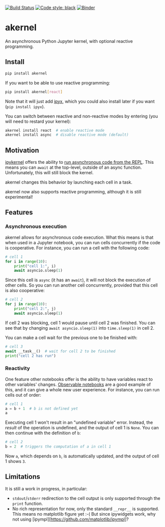 [![Build Status](https://github.com/davidbrochart/akernel/workflows/CI/badge.svg)](https://github.com/davidbrochart/akernel/actions)
[![Code style: black](https://img.shields.io/badge/code%20style-black-000000.svg)](https://github.com/psf/black)
[![Binder](https://mybinder.org/badge_logo.svg)](https://mybinder.org/v2/gh/davidbrochart/akernel/HEAD?urlpath=lab%2Ftree%2Fexamples%2Freactivity.ipynb)

# akernel

An asynchronous Python Jupyter kernel, with optional reactive programming.

## Install

```bash
pip install akernel
```

If you want to be able to use reactive programming:

```bash
pip install akernel[react]
```

Note that it will just add [ipyx](https://github.com/davidbrochart/ipyx), which you could also
install later if you want (`pip install ipyx`).

You can switch between reactive and non-reactive modes by entering (you will need to restard your kernel):

```bash
akernel install react  # enable reactive mode
akernel install async  # disable reactive mode (default)
```

## Motivation

[ipykernel](https://github.com/ipython/ipykernel) offers the ability to
[run asynchronous code from the REPL](https://ipython.readthedocs.io/en/stable/interactive/autoawait.html).
This means you can `await` at the top-level, outside of an async function. Unfortunately, this will still
block the kernel.

akernel changes this behavior by launching each cell in a task.

akernel now also supports reactive programming, although it is still experimental!

## Features

### Asynchronous execution

akernel allows for asynchronous code execution. What this means is that when used in a Jupyter
notebook, you can run cells concurrently if the code is cooperative. For instance, you can run a
cell with the following code:

```python
# cell 1
for i in range(10):
    print("cell 1:", i)
    await asyncio.sleep(1)
```

Since this cell is `async` (it has an `await`), it will not block the execution of other cells.
So you can run another cell concurrently, provided that this cell is also cooperative:

```python
# cell 2
for j in range(10):
    print("cell 2:", j)
    await asyncio.sleep(1)
```

If cell 2 was blocking, cell 1 would pause until cell 2 was finished. You can see that by changing
`await asyncio.sleep(1)` into `time.sleep(1)` in cell 2.

You can make a cell wait for the previous one to be finished with:

```python
# cell 3
await __task__()  # wait for cell 2 to be finished
print("cell 2 has run")
```

### Reactivity

One feature other notebooks offer is the ability to have variables react to other variables'
changes. [Observable notebooks](https://observablehq.com/@observablehq/how-observable-runs) are a
good example of this, and it can give a whole new user experience. For instance, you can run cells
out of order:

```python
# cell 1
a = b + 1  # b is not defined yet
a
```

Executing cell 1 won't result in an "undefined variable" error. Instead, the *result* of the
operation is undefined, and the output of cell 1 is `None`. You can then continue with the
definition of `b`:

```python
# cell 2
b = 2  # triggers the computation of a in cell 1
```

Now `a`, which depends on `b`, is automatically updated, and the output of cell 1 shows `3`.

## Limitations

It is still a work in progress, in particular:

- `stdout`/`stderr` redirection to the cell output is only supported through the `print` function.
- No rich representation for now, only the standard `__repr__` is supported. This means no
  matplotlib figure yet :-( But since ipywidgets work, why not using
  [ipympl][https://github.com/matplotlib/ipympl]?
